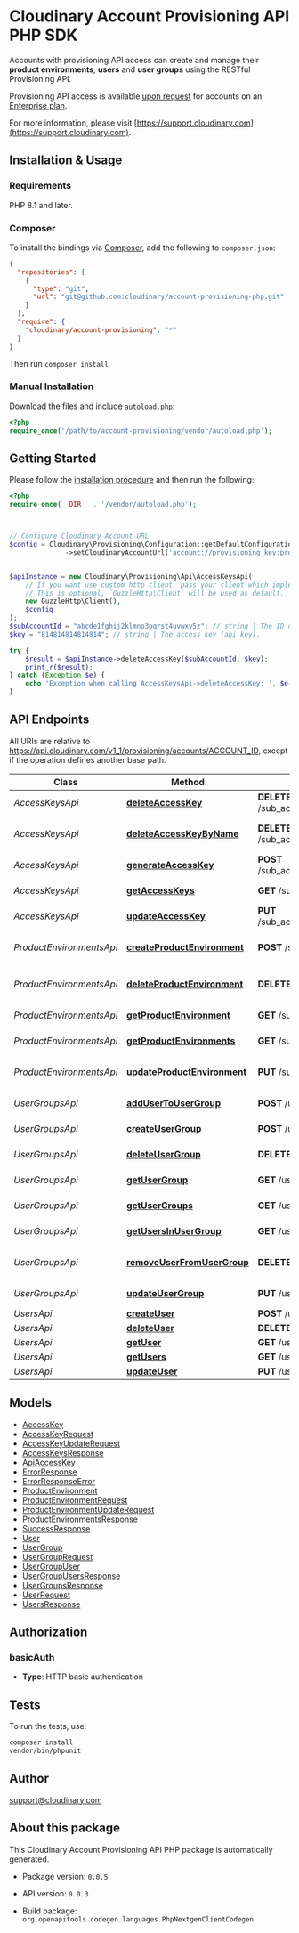 # Cloudinary Account Provisioning API PHP SDK

Accounts with provisioning API access can create and manage their **product environments**, **users** and **user groups** using the RESTful Provisioning API. 

Provisioning API access is available [upon request](https://cloudinary.com/contact?plan=enterprise) for accounts on an [Enterprise plan](https://cloudinary.com/pricing#pricing-enterprise).


For more information, please visit [https://support.cloudinary.com](https://support.cloudinary.com).

## Installation & Usage

### Requirements

PHP 8.1 and later.

### Composer

To install the bindings via [Composer](https://getcomposer.org/), add the following to `composer.json`:

```json
{
  "repositories": [
    {
      "type": "git",
      "url": "git@github.com:cloudinary/account-provisioning-php.git"
    }
  ],
  "require": {
    "cloudinary/account-provisioning": "*"
  }
}
```

Then run `composer install`

### Manual Installation

Download the files and include `autoload.php`:

```php
<?php
require_once('/path/to/account-provisioning/vendor/autoload.php');
```

## Getting Started

Please follow the [installation procedure](#installation--usage) and then run the following:

```php
<?php
require_once(__DIR__ . '/vendor/autoload.php');



// Configure Cloudinary Account URL
$config = Cloudinary\Provisioning\Configuration::getDefaultConfiguration()
              ->setCloudinaryAccountUrl('account://provisioning_key:provisioning_secret@account_id');


$apiInstance = new Cloudinary\Provisioning\Api\AccessKeysApi(
    // If you want use custom http client, pass your client which implements `GuzzleHttp\ClientInterface`.
    // This is optional, `GuzzleHttp\Client` will be used as default.
    new GuzzleHttp\Client(),
    $config
);
$subAccountId = "abcde1fghij2klmno3pqrst4uvwxy5z"; // string | The ID of the product environment.
$key = "814814814814814"; // string | The access key (api key).

try {
    $result = $apiInstance->deleteAccessKey($subAccountId, $key);
    print_r($result);
} catch (Exception $e) {
    echo 'Exception when calling AccessKeysApi->deleteAccessKey: ', $e->getMessage(), PHP_EOL;
}

```

## API Endpoints

All URIs are relative to https://api.cloudinary.com/v1_1/provisioning/accounts/ACCOUNT_ID, except if the operation defines another base path.

| Class | Method | HTTP request | Description |
| ------------ | ------------- | ------------- | ------------- |
| *AccessKeysApi* | [**deleteAccessKey**](docs/Api/AccessKeysApi.md#deleteaccesskey) | **DELETE** /sub_accounts/{sub_account_id}/access_keys/{key} | Delete access key |
| *AccessKeysApi* | [**deleteAccessKeyByName**](docs/Api/AccessKeysApi.md#deleteaccesskeybyname) | **DELETE** /sub_accounts/{sub_account_id}/access_keys | Delete access key by name |
| *AccessKeysApi* | [**generateAccessKey**](docs/Api/AccessKeysApi.md#generateaccesskey) | **POST** /sub_accounts/{sub_account_id}/access_keys | Generate an access key |
| *AccessKeysApi* | [**getAccessKeys**](docs/Api/AccessKeysApi.md#getaccesskeys) | **GET** /sub_accounts/{sub_account_id}/access_keys | Get access keys |
| *AccessKeysApi* | [**updateAccessKey**](docs/Api/AccessKeysApi.md#updateaccesskey) | **PUT** /sub_accounts/{sub_account_id}/access_keys/{key} | Update an access key |
| *ProductEnvironmentsApi* | [**createProductEnvironment**](docs/Api/ProductEnvironmentsApi.md#createproductenvironment) | **POST** /sub_accounts | Create product environment |
| *ProductEnvironmentsApi* | [**deleteProductEnvironment**](docs/Api/ProductEnvironmentsApi.md#deleteproductenvironment) | **DELETE** /sub_accounts/{sub_account_id} | Delete product environment |
| *ProductEnvironmentsApi* | [**getProductEnvironment**](docs/Api/ProductEnvironmentsApi.md#getproductenvironment) | **GET** /sub_accounts/{sub_account_id} | Get product environment |
| *ProductEnvironmentsApi* | [**getProductEnvironments**](docs/Api/ProductEnvironmentsApi.md#getproductenvironments) | **GET** /sub_accounts | Get product environments |
| *ProductEnvironmentsApi* | [**updateProductEnvironment**](docs/Api/ProductEnvironmentsApi.md#updateproductenvironment) | **PUT** /sub_accounts/{sub_account_id} | Update product environment |
| *UserGroupsApi* | [**addUserToUserGroup**](docs/Api/UserGroupsApi.md#addusertousergroup) | **POST** /user_groups/{group_id}/users/{user_id} | Add User to User Group |
| *UserGroupsApi* | [**createUserGroup**](docs/Api/UserGroupsApi.md#createusergroup) | **POST** /user_groups | Create User Group |
| *UserGroupsApi* | [**deleteUserGroup**](docs/Api/UserGroupsApi.md#deleteusergroup) | **DELETE** /user_groups/{group_id} | Delete User Group |
| *UserGroupsApi* | [**getUserGroup**](docs/Api/UserGroupsApi.md#getusergroup) | **GET** /user_groups/{group_id} | Get User Group |
| *UserGroupsApi* | [**getUserGroups**](docs/Api/UserGroupsApi.md#getusergroups) | **GET** /user_groups | Get User Groups |
| *UserGroupsApi* | [**getUsersInUserGroup**](docs/Api/UserGroupsApi.md#getusersinusergroup) | **GET** /user_groups/{group_id}/users | Get Users in User Group |
| *UserGroupsApi* | [**removeUserFromUserGroup**](docs/Api/UserGroupsApi.md#removeuserfromusergroup) | **DELETE** /user_groups/{group_id}/users/{user_id} | Remove User from User Group |
| *UserGroupsApi* | [**updateUserGroup**](docs/Api/UserGroupsApi.md#updateusergroup) | **PUT** /user_groups/{group_id} | Update User Group |
| *UsersApi* | [**createUser**](docs/Api/UsersApi.md#createuser) | **POST** /users | Create user |
| *UsersApi* | [**deleteUser**](docs/Api/UsersApi.md#deleteuser) | **DELETE** /users/{user_id} | Delete user |
| *UsersApi* | [**getUser**](docs/Api/UsersApi.md#getuser) | **GET** /users/{user_id} | Get user |
| *UsersApi* | [**getUsers**](docs/Api/UsersApi.md#getusers) | **GET** /users | Get users |
| *UsersApi* | [**updateUser**](docs/Api/UsersApi.md#updateuser) | **PUT** /users/{user_id} | Update user |

## Models

- [AccessKey](docs/Model/AccessKey.md)
- [AccessKeyRequest](docs/Model/AccessKeyRequest.md)
- [AccessKeyUpdateRequest](docs/Model/AccessKeyUpdateRequest.md)
- [AccessKeysResponse](docs/Model/AccessKeysResponse.md)
- [ApiAccessKey](docs/Model/ApiAccessKey.md)
- [ErrorResponse](docs/Model/ErrorResponse.md)
- [ErrorResponseError](docs/Model/ErrorResponseError.md)
- [ProductEnvironment](docs/Model/ProductEnvironment.md)
- [ProductEnvironmentRequest](docs/Model/ProductEnvironmentRequest.md)
- [ProductEnvironmentUpdateRequest](docs/Model/ProductEnvironmentUpdateRequest.md)
- [ProductEnvironmentsResponse](docs/Model/ProductEnvironmentsResponse.md)
- [SuccessResponse](docs/Model/SuccessResponse.md)
- [User](docs/Model/User.md)
- [UserGroup](docs/Model/UserGroup.md)
- [UserGroupRequest](docs/Model/UserGroupRequest.md)
- [UserGroupUser](docs/Model/UserGroupUser.md)
- [UserGroupUsersResponse](docs/Model/UserGroupUsersResponse.md)
- [UserGroupsResponse](docs/Model/UserGroupsResponse.md)
- [UserRequest](docs/Model/UserRequest.md)
- [UsersResponse](docs/Model/UsersResponse.md)

## Authorization

### basicAuth

- **Type**: HTTP basic authentication

## Tests

To run the tests, use:

```bash
composer install
vendor/bin/phpunit
```

## Author

support@cloudinary.com

## About this package

This Cloudinary Account Provisioning API PHP package is automatically generated.

- Package version: `0.0.5`

- API version: `0.0.3`

- Build package: `org.openapitools.codegen.languages.PhpNextgenClientCodegen`
